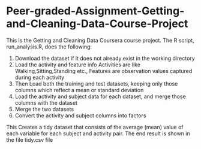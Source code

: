 # Peer-graded-Assignment-Getting-and-Cleaning-Data-Course-Project
This is the Getting and Cleaning Data Coursera course project. 
The R script, run_analysis.R, does the following:

1.  Download the dataset if it does not already exist in the working directory
2.  Load the activity and feature info
    Activities are like Walking,Sitting,Standing etc.,
    Features are observation values captured during each activity
3.  Then Load both the training and test datasets, keeping only those columns which reflect a mean or standard deviation
4.  Load the activity and subject data for each dataset, and merge those columns with the dataset
5.  Merge the two datasets
6.  Convert the activity and subject columns into factors

This Creates a tidy dataset that consists of the average (mean) value of each variable for each subject and activity pair.
The end result is shown in the file tidy.csv file
